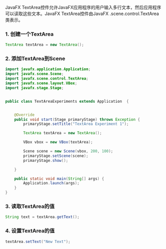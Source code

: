 JavaFX TextArea控件允许JavaFX应用程序的用户输入多行文本，然后应用程序可以读取这些文本。JavaFX TextArea控件由JavaFX .scene.control.TextArea类表示。

### 1. 创建一个TextArea

```java
TextArea textArea = new TextArea();
```

### 2. 添加TextArea到Scene

```java
import javafx.application.Application;
import javafx.scene.Scene;
import javafx.scene.control.TextArea;
import javafx.scene.layout.VBox;
import javafx.stage.Stage;


public class TextAreaExperiments extends Application  {


    @Override
    public void start(Stage primaryStage) throws Exception {
        primaryStage.setTitle("TextArea Experiment 1");

        TextArea textArea = new TextArea();

        VBox vbox = new VBox(textArea);

        Scene scene = new Scene(vbox, 200, 100);
        primaryStage.setScene(scene);
        primaryStage.show();

    }

    public static void main(String[] args) {
        Application.launch(args);
    }
}
```

### 3. 读取TextArea的值

```java
String text = textArea.getText();
```

### 4. 设置TextArea的值

```java
textArea.setText("New Text");
```

